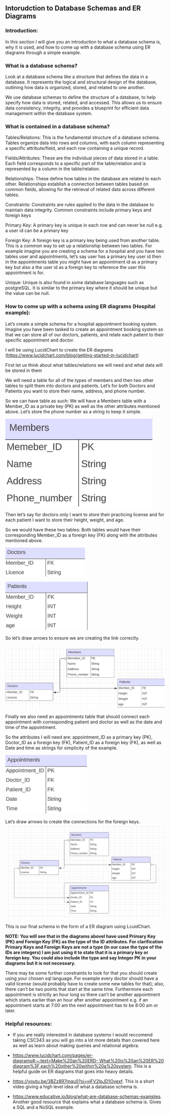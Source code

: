 ## Intorudction to Database Schemas and ER Diagrams


### Introduction:

In this section I will give you an introduction to what a database schema is, why it is used, and how to come up with a database schema using ER diagrams through a simple example.

### What is a database schema?

Look at a database schema like a structure that defines the data in a database. It represents the logical and structural design of the database, outlining how data is organized, stored, and related to one another.

We use database schemas to define the structure of a database, to help specify how data is stored, related, and accessed. This allows us to ensure data consistency, integrity, and provides a blueprint for efficient data management within the database system.

### What is contained in a database schema?

Tables/Relations:
This is the fundamental structure of a database schema. Tables organize data into rows and columns, with each column representing a specific attribute/field, and each row containing a unique record.

Fields/Attributes:
These are the individual pieces of data stored in a table. Each field corresponds to a specific part of the table/relation and is represented by a column in the table/relation.

Relationships:
These define how tables in the database are related to each other. Relationships establish a connection between tables based on common fields, allowing for the retrieval of related data across different tables.
 
Constraints:
Constraints are rules applied to the data in the database to maintain data integrity. Common constraints include primary keys and foreign keys

Primary Key: 
A primary key is unique in each row and can never be null e.g. a user id can be a primary key

Foreign Key:
A foreign key is a primary key being used from another table. This is a common way to set up a relationship between two tables. For example imagine you are creating a schema for a hospital and you have two tables user and appointments, let’s say user has a primary key user id then in the appointments table you might have an appointment id as a primary key but also a the user id as a foreign key to reference the user this appointment is for.

Unique:
Unique is also found in some database languages such as postgreSQL. It is similar to the primary key where it should be unique but the value can be null.

### How to come up with a schema using ER diagrams (Hospital example):

Let’s create a simple schema for a hospital appointment booking system. Imagine you have been tasked to create an appointment booking system so that we can store all of our doctors, patients, and relate each patient to their specific appointment and doctor.

I will be using LucidChart to create the ER diagrams (https://www.lucidchart.com/blog/getting-started-in-lucidchart)

First let us think about what tables/relations we will need and what data will be stored in them

We will need a table for all of the types of members and then two other tables to split them into doctors and patients. Let’s for both Doctors and Patients you want to store their name, address, and phone number. 

So we can have table as such: 
We will have a Members table with a Member_ID as a private key (PK) as well as the other attributes mentioned above. Let’s store the phone number as a string to keep it simple.

![Members](./ER_Diagram_assets/members.png)

Then let’s say for doctors only I want to store their practicing license and for each patient I want to store their height, weight, and age.

So we would have these two tables:
Both tables would have their corresponding Member_ID as a foreign key (FK) along with the attributes mentioned above.

![Doctors](./ER_Diagram_assets/Doctors.png)

![Patients](./ER_Diagram_assets/Patients.png)

So let’s draw arrows to ensure we are creating the link correctly. 

![Linking](./ER_Diagram_assets/Linking.png)

Finally we also need an appointments table that should connect each appointment with corresponding patient and doctor as well as the date and time of the appointment.

So the attributes I will need are: appointment_ID as a primary key (PK), Doctor_ID as a foreign key (FK), Patient_ID as a foreign key (FK), as well as Date and time as strings for simplicity of the example.

![Appointments](./ER_Diagram_assets/Appointments.png)

Let’s draw arrows to create the connections for the foreign keys.
![Final](./ER_Diagram_assets/Final.png)

This is our final schema in the form of a ER diagram using LcuidChart.

**NOTE: You will see that in the diagrams aboveI have used Primary Key (PK) and Foreign Key (FK) as the type of the ID attributes. For clarification Primary Keys and Foreign Keys are not a type (in our case the type of the IDs are integers) I am just using it to state that it is a primary key or foreign key. You could also include the type and say Integer PK in your diagrams but it is not necessary.**

There may be some further constraints to look for that you should create using your chosen sql language. For example every doctor should have a valid license (would probably have to create some new tables for that); also, there can’t be two points that start at the same time. Furthermore each appointment is strictly an hour long so there can’t be another appointment which starts earlier than an hour after another appointment e.g. if an appointment starts at 7:00 am the next appointment has to be 8:00 am or later.

### Helpful resources:

* If you are really interested in database systems I would reccomend taking CSC343 as you will go into a lot more details than covered here as well as learn about making queries and relational algebra.

* https://www.lucidchart.com/pages/er-diagrams#:~:text=Make%20an%20ERD-,What%20is%20an%20ER%20diagram%3F,each%20other%20within%20a%20system. This is a helpful guide on ER diagrams that goes into heavy details.

* https://youtu.be/3BZz8R7mqu0?si=yjFV2lpJD1Ovexf. This is a short video giving a high level idea of what a database schema is.

* https://www.educative.io/blog/what-are-database-schemas-examples. Another good resource that explains what a database schema is. Gives a SQL and a NoSQL example.
